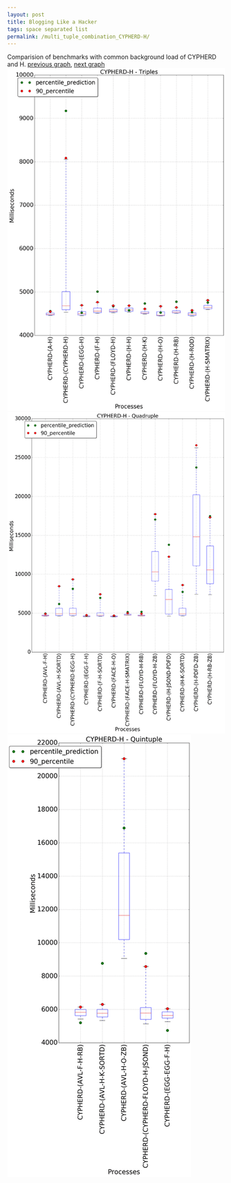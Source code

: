 ```yaml
---
layout: post
title: Blogging Like a Hacker
tags: space separated list
permalink: /multi_tuple_combination_CYPHERD-H/
---
```


Comparision of benchmarks with common background load of CYPHERD and H.
[previous graph](./multi_tuple_combination_CYPHERD-F/), [next graph](./multi_tuple_combination_CYPHERD-JSOND/)
<img src="./images/triple/CYPHERD/CYPHERD-H_box.png" alt="graph figure"><img src="./images/quadruple/CYPHERD/CYPHERD-H_box.png" alt="graph figure"><img src="./images/quintuple/CYPHERD/CYPHERD-H_box.png" alt="graph figure">
